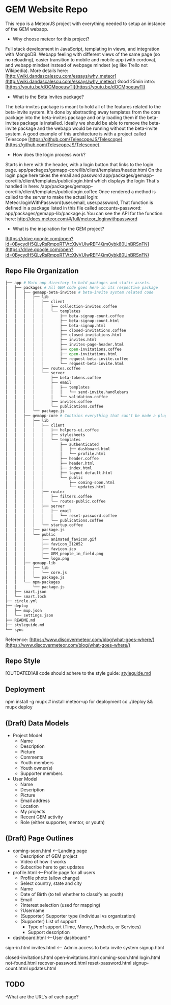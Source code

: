 # GEM Website Repo

This repo is a MeteorJS project with everything needed to setup an instance of the GEM webapp.

* Why choose meteor for this project?

Full stack development in JavaScript, templating in views, and integration with MongoDB.
Webapp feeling with different views of the same page (so no reloading), easier transition to mobile
and mobile app (with cordova), and webapp mindset instead of webpage mindset (eg like Trello not Wikipedia).
More details here: [http://wiki.dandascalescu.com/essays/why_meteor](http://wiki.dandascalescu.com/essays/why_meteor)
Good 25min intro: [https://youtu.be/dOCMpoeuwTI](https://youtu.be/dOCMpoeuwTI)

* What is the Beta Invites package?

The beta-invites package is meant to hold all of the features related to the beta-invite system.
It's done by abstracting away templates from the core package into the beta-invites package and
only loading them if the beta-invites package is installed. Ideally we should be able to remove 
the beta-invite package and the webapp would be running without the beta-invite system. A good
example of this architecture is with a project called Telescope
[https://github.com/TelescopeJS/Telescope](https://github.com/TelescopeJS/Telescope).

* How does the login process work?

Starts in here with the header, with a login button that links to the login page. app/packages/gemapp-core/lib/client/templates/header.html
On the login page here takes the email and password app/packages/gemapp-core/lib/client/templates/public/login.html which displays the login
That's handled in here: /app/packages/gemapp-core/lib/client/templates/public/login.coffee
Once rendered a method is called to the server to make the actual login: Meteor.loginWithPassword(user.email, user.password,
That function is defined in a package listed in this file called accounts-password: app/packages/gemapp-lib/package.js
You can see the API for the function here: http://docs.meteor.com/#/full/meteor_loginwithpassword

* What is the inspiration for the GEM project?

[https://drive.google.com/open?id=0BycydH5QLyRsRmpoRTVtcXlyVUIwREF4Qm0ybk80UnBRSnFN](https://drive.google.com/open?id=0BycydH5QLyRsRmpoRTVtcXlyVUIwREF4Qm0ybk80UnBRSnFN)

## Repo File Organization

```python
├── app # Main app directory to hold packages and static assets.
│   ├── packages # All GEM code goes here in its respective package
│   │   ├── gemapp-beta-invites # beta-invite system related code
│   │   │   ├── lib
│   │   │   │   ├── client
│   │   │   │   │   ├── collection-invites.coffee
│   │   │   │   │   └── templates
│   │   │   │   │       ├── beta-signup-count.coffee
│   │   │   │   │       ├── beta-signup-count.html
│   │   │   │   │       ├── beta-signup.html
│   │   │   │   │       ├── closed-invitations.coffee
│   │   │   │   │       ├── closed-invitations.html
│   │   │   │   │       ├── invites.html
│   │   │   │   │       ├── invites-page-header.html
│   │   │   │   │       ├── open-invitations.coffee
│   │   │   │   │       ├── open-invitations.html
│   │   │   │   │       ├── request-beta-invite.coffee
│   │   │   │   │       └── request-beta-invite.html
│   │   │   │   ├── routes.coffee
│   │   │   │   └── server
│   │   │   │       ├── beta-tokens.coffee
│   │   │   │       ├── email
│   │   │   │       │   ├── templates
│   │   │   │       │   │   └── send-invite.handlebars
│   │   │   │       │   └── validation.coffee
│   │   │   │       ├── invites.coffee
│   │   │   │       └── publications.coffee
│   │   │   └── package.js
│   │   ├── gemapp-core # Contains everything that can't be made a plugin
│   │   │   ├── lib
│   │   │   │   ├── client
│   │   │   │   │   ├── helpers-ui.coffee
│   │   │   │   │   ├── stylesheets
│   │   │   │   │   └── templates
│   │   │   │   │       ├── authenticated
│   │   │   │   │       │   ├── dashboard.html
│   │   │   │   │       │   └── profile.html
│   │   │   │   │       ├── header.coffee
│   │   │   │   │       ├── header.html
│   │   │   │   │       ├── index.html
│   │   │   │   │       ├── layout-default.html
│   │   │   │   │       └── public
│   │   │   │   │           ├── coming-soon.html
│   │   │   │   │           └── updates.html
│   │   │   │   ├── router
│   │   │   │   │   ├── filters.coffee
│   │   │   │   │   └── routes-public.coffee
│   │   │   │   ├── server
│   │   │   │   │   ├── email
│   │   │   │   │   │   └── reset-password.coffee
│   │   │   │   │   └── publications.coffee
│   │   │   │   └── startup.coffee
│   │   │   ├── package.js
│   │   │   └── public
│   │   │       ├── animated_favicon.gif
│   │   │       ├── favicon_212052
│   │   │       ├── favicon.ico
│   │   │       ├── GEM_people_in_field.png
│   │   │       └── logo.png
│   │   ├── gemapp-lib
│   │   │   ├── lib
│   │   │   │   └── core.js
│   │   │   └── package.js
│   │   └── npm-packages
│   │       └── package.js
│   ├── smart.json
│   └── smart.lock
├── circle.yml
├── deploy
│   ├── mup.json
│   └── settings.json
├── README.md
├── styleguide.md
└── sync
```
Reference: [https://www.discovermeteor.com/blog/what-goes-where/](https://www.discovermeteor.com/blog/what-goes-where/) 

## Repo Style
[OUTDATED]All code should adhere to the style guide: [styleguide.md](styleguide.md)

## Deployment
npm install -g mupx # install meteor-up for deployment
cd ./deploy && mupx deploy

## (Draft) Data Models
* Project Model
	* Name
	* Description
	* Picture
	* Comments
	* Youth members
	* Youth owner(s)
	* Supporter members
* User Model
	* Name
	* Description
	* Picture
	* Email address
	* Location
	* My projects
	* Recent GEM activity
	* Role (either supporter, mentor, or youth)

## (Draft) Page Outlines
* coming-soon.html <--Landing page
	* Description of GEM project
	* Video of how it works
	* Subscribe here to get updates
* profile.html <--Profile page for all users
	* Profile photo (allow change)
	* Select country, state and city
	* Name
	* Date of Birth (to tell whether to classify as youth)
	* Email
	* ?Interest selection (used for mapping)
	* ?Username
	* (Supporter) Supporter type (individual vs organization)
	* (Supporter) List of support
		* Type of support (Time, Money, Products, or Services)
		* Support description
* dashboard.html <--User dashboard
	* 

sign-in.html
invites.html <-- Admin access to beta invite system
signup.html

closed-invitations.html
open-invitations.html
coming-soon.html
login.html
not-found.html
recover-password.html
reset-password.html
signup-count.html
updates.html

## TODO
-What are the URL's of each page?